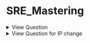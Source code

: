 # SRE_Mastering

<details>
<summary>View Question </summary>
<p>

```bash
  1. create two users named user1 and user2 with Hello@12345 password for both the users in windows laptop 
  2. Allow RDP for both the users 
  3. Now try to connect above users from a different windows machines using RDP 
  4. create some files and folder in both the users   
```

</p>
</details>

<details>
<summary>View Question for IP change </summary>
<p>

```bash
  1.  Out of 3 windows machines choose any one to check and change IP address 
  2.  Now reboot that machine and verify that the IP is still there 
  3.  Now try to access Google or other internet websites 
  
```

</p>
</details>